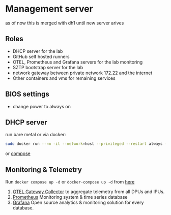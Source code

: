 # Management server

as of now this is merged with dh1 until new server arives

## Roles

- DHCP server for the lab
- GitHub self hosted runners
- OTEL, Prometheus and Grafana servers for the lab monitoring
- SZTP bootstrap server for the lab
- network gateway between private network 172.22 and the internet
- Other containers and vms for remaining services

## BIOS settings

- change power to always on

## DHCP server

run bare metal or via docker:

```bash
sudo docker run --rm -it --network=host --privileged --restart always -v "$(PWD)"/fs/etc/dhcp/dhcpd.conf:/etc/dhcp/dhcpd.conf docker.io/networkboot/dhcpd:1.3.0
```

or [compose](https://github.com/opiproject/sztp/blob/0addb57154332e7ecdebe4ba18b2633278857ef5/docker-compose.yml#L51-L68)

## Monitoring & Telemetry

Run `docker compose up -d` or `docker-compose up -d` from [here](../../otel)

1. [OTEL Gateway Collector](https://opentelemetry.io/docs/collector/deployment/gateway/) to aggregate telemetry from all DPUs and IPUs.
2. [Prometheus](https://prometheus.io/) Monitoring system & time series database
3. [Grafana](https://grafana.com/) Open source analytics & monitoring solution for every database.
